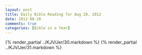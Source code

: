 ```yaml
---
layout: post
title: Daily Bible Reading for Aug 20, 2012
date: 2012-08-20
comments: true
categories: [Bible in a Year]
---
```

{% render_partial ../KJV/Jer/30.markdown %}
{% render_partial ../KJV/Jer/31.markdown %}
